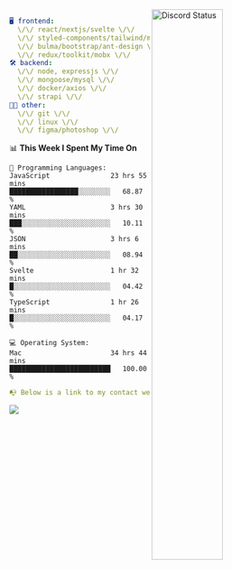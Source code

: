 
<a href="https://discord.com/users/279302975371870218" target="_blank">
    <img width="50%" align="right" alt="Discord Status" src="https://lanyard.cnrad.dev/api/279302975371870218?bg=161B22&borderRadius=5px%205px%200%200&hideTimestamp=true&idleMessage=Just%20chillin%27%20at%20the%20moment&animated=true">
</a>

```yaml
🖥️ frontend: 
  \/\/ react/nextjs/svelte \/\/
  \/\/ styled-components/tailwind/mui/
  \/\/ bulma/bootstrap/ant-design \/\/
  \/\/ redux/toolkit/mobx \/\/
🛠 backend: 
  \/\/ node, expressjs \/\/
  \/\/ mongoose/mysql \/\/
  \/\/ docker/axios \/\/
  \/\/ strapi \/\/
👨‍💻 other: 
  \/\/ git \/\/ 
  \/\/ linux \/\/
  \/\/ figma/photoshop \/\/
```
<!--START_SECTION:waka-->
📊 **This Week I Spent My Time On** 

```text
💬 Programming Languages: 
JavaScript               23 hrs 55 mins      █████████████████░░░░░░░░   68.87 % 
YAML                     3 hrs 30 mins       ███░░░░░░░░░░░░░░░░░░░░░░   10.11 % 
JSON                     3 hrs 6 mins        ██░░░░░░░░░░░░░░░░░░░░░░░   08.94 % 
Svelte                   1 hr 32 mins        █░░░░░░░░░░░░░░░░░░░░░░░░   04.42 % 
TypeScript               1 hr 26 mins        █░░░░░░░░░░░░░░░░░░░░░░░░   04.17 % 

💻 Operating System: 
Mac                      34 hrs 44 mins      █████████████████████████   100.00 % 
```


<!--END_SECTION:waka-->
```yaml
📭 Below is a link to my contact website 
```
<a href="https://mxns.xyz" target="_black"> <img src="https://img.shields.io/badge/website-161B22?style=for-the-badge&logo=About.me&logoColor=white"></img> <a/>
